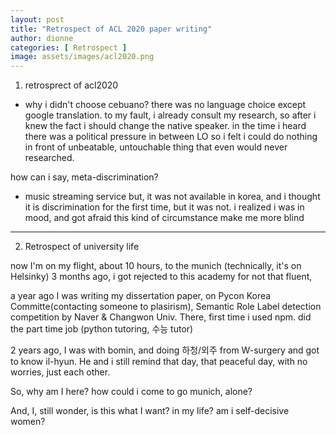 ```yaml
---
layout: post
title: "Retrospect of ACL 2020 paper writing"
author: dionne
categories: [ Retrospect ]
image: assets/images/acl2020.png
--- 
```


1. retrosprect of acl2020

- why i didn't choose cebuano?
there was no language choice except google translation. to my fault, i already consult my research, so after i knew the fact i should change the native speaker.
in the time i heard there was a political pressure in between LO so i felt i could do nothing in front of unbeatable, untouchable thing that even would never researched.

how can i say, meta-discrimination?

- music streaming service but, it was not available in korea, and i thought it is discrimination for the first time, but it was not. i realized i was in mood, and got afraid this kind of circumstance make me more blind 

---


2. Retrospect of  university life

now I'm on my flight, about 10 hours, to the munich (technically, it's on Helsinky)
3 months ago, i got rejected to this academy for not that fluent,

a year ago I was writing my dissertation paper, on Pycon Korea Committe(contacting someone to plasirism), Semantic Role Label detection competition by Naver & Changwon Univ. There, first time i used npm. did the part time job (python tutoring, 수능 tutor)

2 years ago, I was with bomin, and doing 하청/외주 from W-surgery and got to know il-hyun. He and i still remind that day, that peaceful day, with no worries, just each other.

So, why am I here? how could i come to go munich, alone?

And, I, still wonder, is this what I want? in my life? am i self-decisive women?
